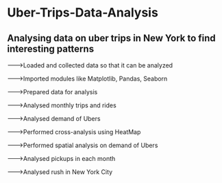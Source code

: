 # Uber-Trips-Data-Analysis

## Analysing data on uber trips in New York to find interesting patterns

--->Loaded and collected data so that it can be analyzed

--->Imported modules like Matplotlib, Pandas, Seaborn

--->Prepared data for analysis

--->Analysed monthly trips and rides

--->Analysed demand of Ubers

--->Performed cross-analysis using HeatMap

--->Performed spatial analysis on demand of Ubers

--->Analysed pickups in each month

--->Analysed rush in New York City
